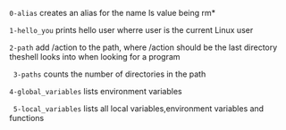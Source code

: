 `0-alias` creates an alias for the name ls value being rm*

`1-hello_you` prints hello user wherre user is the current Linux user

`2-path` add /action to the path, where /action should be the last directory theshell looks into when looking for a program

` 3-paths` counts the number of directories in the path

`4-global_variables` lists environment variables

` 5-local_variables` lists all local variables,environment variables and functions
